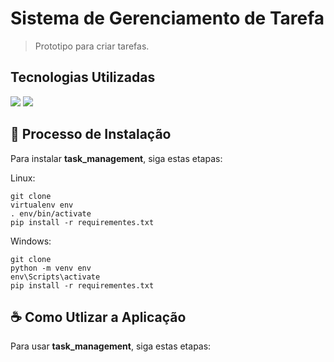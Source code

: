 # Sistema de Gerenciamento de Tarefa
>Prototipo para criar tarefas.

## Tecnologias Utilizadas

<img src="https://img.shields.io/badge/Python-14354C?style=for-the-badge&logo=python&logoColor=white">
<img src="https://img.shields.io/badge/Django-092E20?style=for-the-badge&logo=django&logoColor=white">

## 🚀 Processo de Instalação

Para instalar **task_management**, siga estas etapas:

Linux:
```
git clone 
virtualenv env
. env/bin/activate
pip install -r requirementes.txt
```

Windows:
```
git clone 
python -m venv env
env\Scripts\activate
pip install -r requirementes.txt
```

## ☕ Como Utlizar a Aplicação

Para usar **task_management**, siga estas etapas:

```

```
